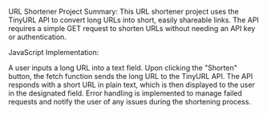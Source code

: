 URL Shortener Project Summary:
This URL shortener project uses the TinyURL API to convert long URLs into short, easily shareable links. The API requires a simple GET request to shorten URLs without needing an API key or authentication.

JavaScript Implementation:

A user inputs a long URL into a text field.
Upon clicking the "Shorten" button, the fetch function sends the long URL to the TinyURL API.
The API responds with a short URL in plain text, which is then displayed to the user in the designated field.
Error handling is implemented to manage failed requests and notify the user of any issues during the shortening process.
